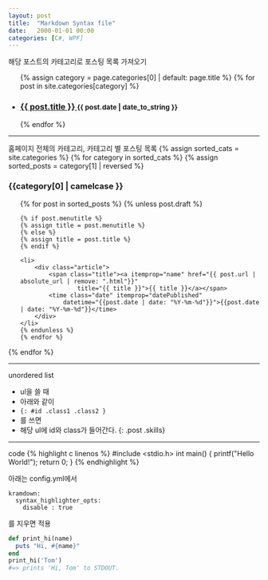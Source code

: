 ```yaml
---
layout: post
title:  "Markdown Syntax file"
date:   2000-01-01 00:00
categories: [C#, WPF]
---
```


해당 포스트의 카테고리로 포스팅 목록 가져오기 
<ul class="posts-list">
  
  {% assign category = page.categories[0] | default: page.title %}
  {% for post in site.categories[category] %}
    <li>
      <h3>
        <a href="{{ site.baseurl }}{{ post.url }}">
          {{ post.title }}
        </a>
        <small>{{ post.date | date_to_string }}</small>
      </h3>
    </li>
  {% endfor %}
  
</ul>

---

홈페이지 전체의 카테고리, 카테고리 별 포스팅 목록
{% assign sorted_cats = site.categories %}
{% for category in sorted_cats %}
{% assign sorted_posts = category[1] | reversed %}
<h3 class="home title">{{category[0] | camelcase }}</h3>
<ul class="home_category {{category[0] | uri_escape | downcase}}">
    {% for post in sorted_posts %}
    {% unless post.draft %}

    {% if post.menutitle %}
    {% assign title = post.menutitle %}
    {% else %}
    {% assign title = post.title %}
    {% endif %}

    <li>
        <div class="article">
            <span class="title"><a itemprop="name" href="{{ post.url | absolute_url | remove: ".html"}}"
                    title="{{ title }}">{{ title }}</a></span>
            <time class="date" itemprop="datePublished"
                datetime="{{post.date | date: "%Y-%m-%d"}}">{{post.date | date: "%Y-%m-%d"}}</time>
        </div>
    </li>
    {% endunless %}
    {% endfor %}
</ul>
{% endfor %}

---

unordered list
  - ul을 쓸 때
  - 아래와 같이
  - `{: #id .class1 .class2 }`
  - 를 쓰면 
  - 해당 ul에 id와 class가 들어간다.
{: .post .skills}

---

code
{% highlight c linenos %}
#include <stdio.h>
int main() 
{
    printf("Hello World!");
    return 0;
}
{% endhighlight %}


아래는 config.yml에서  
```
kramdown:
  syntax_highlighter_opts:
    disable : true
```
를 지우면 적용

```ruby
def print_hi(name)
  puts "Hi, #{name}"
end
print_hi('Tom')
#=> prints 'Hi, Tom' to STDOUT.
```
